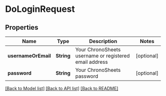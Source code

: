 # DoLoginRequest

## Properties
Name | Type | Description | Notes
------------ | ------------- | ------------- | -------------
**usernameOrEmail** | **String** | Your ChronoSheets username or registered email address | [optional] 
**password** | **String** | Your ChronoSheets password | [optional] 

[[Back to Model list]](../README.md#documentation-for-models) [[Back to API list]](../README.md#documentation-for-api-endpoints) [[Back to README]](../README.md)


